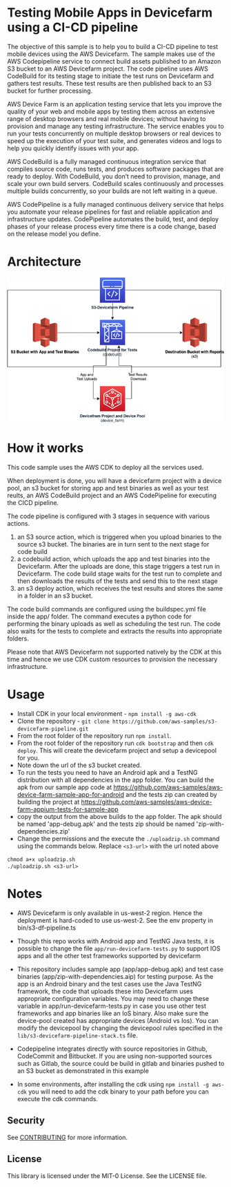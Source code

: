 # Testing Mobile Apps in Devicefarm using a CI-CD pipeline

The objective of this sample is to help you to build a CI-CD pipeline to test mobile devices using the AWS Devicefarm. The sample makes use of the AWS Codepipeline service to connect build assets published to an Amazon S3 bucket to an AWS Devicefarm project. The code pipeline uses AWS CodeBuild for its testing stage to initiate the test runs on Devicefarm and gathers test results. These test results are then published back to an S3 bucket for further processing.

AWS Device Farm is an application testing service that lets you improve the quality of your web and mobile apps by testing them across an extensive range of desktop browsers and real mobile devices; without having to provision and manage any testing infrastructure. The service enables you to run your tests concurrently on multiple desktop browsers or real devices to speed up the execution of your test suite, and generates videos and logs to help you quickly identify issues with your app.

AWS CodeBuild is a fully managed continuous integration service that compiles source code, runs tests, and produces software packages that are ready to deploy. With CodeBuild, you don’t need to provision, manage, and scale your own build servers. CodeBuild scales continuously and processes multiple builds concurrently, so your builds are not left waiting in a queue. 

AWS CodePipeline is a fully managed continuous delivery service that helps you automate your release pipelines for fast and reliable application and infrastructure updates. CodePipeline automates the build, test, and deploy phases of your release process every time there is a code change, based on the release model you define.

# Architecture

![S3 Devicefarm Pipeline](./devicefarm-cicd.png)

# How it works

This code sample uses the AWS CDK to deploy all the services used. 

When deployment is done, you will have a devicefarm project with a device pool, an s3 bucket for storing app and test binaries as well as your test reults, an AWS CodeBuild project and an AWS CodePipeline for executing the CICD pipeline. 

The code pipeline is configured with 3 stages in sequence with various actions.

1. an S3 source action, which is triggered when you upload binaries to the source s3 bucket. The binaries are in turn sent to the next stage for code build 
2. a codebuild action, which uploads the app and test binaries into the Devicefarm. After the uploads are done, this stage triggers a test run in Devicefarm. The code build stage waits for the test run to complete and then downloads the results of the tests and send this to the next stage
3. an s3 deploy action, which receives the test results and stores the same in a folder in an s3 bucket.

The code build commands are configured using the buildspec.yml file inside the app/ folder. The command executes a python code for performing the binary uploads as well as scheduling the test run. The code also waits for the tests to complete and extracts the results into appropriate folders.

Please note that AWS Devicefarm not supported natively by the CDK at this time and hence we use CDK custom resources to provision the necessary infrastructure.

# Usage

- Install CDK in your local environment - `npm install -g aws-cdk`
- Clone the repository - `git clone https://github.com/aws-samples/s3-devicefarm-pipeline.git`
- From the root folder of the repository run `npm install`.
- From the root folder of the repository run `cdk bootstrap` and then `cdk deploy`. This will create the devicefarm project and setup a devicepool for you. 
- Note down the url of the s3 bucket created. 
- To run the tests you need to have an Android apk and a TestNG distribution with all dependencies in the app folder. You can build the apk from our sample app code at  https://github.com/aws-samples/aws-device-farm-sample-app-for-android and the tests zip can created by building the project at https://github.com/aws-samples/aws-device-farm-appium-tests-for-sample-app
- copy the output from the above builds to the app folder. The apk should be named 'app-debug.apk' and the tests zip should be named 'zip-with-dependencies.zip'
- Change the permissions and the execute the `./uploadzip.sh` command using the commands below. Replace `<s3-url>` with the url noted above 
```
chmod a+x uploadzip.sh
./uploadzip.sh <s3-url>
``` 
 
# Notes

- AWS Devicefarm is only available in us-west-2 region. Hence the deployment is hard-coded to use us-west-2. See the env property in bin/s3-df-pipeline.ts

- Though this repo works with Android app and TestNG Java tests, it is possible to change the file `app/run-devicefarm-tests.py` to support IOS apps and all the other test frameworks supported by devicefarm

- This repository includes sample app (app/app-debug.apk) and test case binaries (app/zip-with-dependencies.aip) for testing purpose. As the app is an Android binary and the test cases use the Java TestNG framework, the code that uploads these into Devicefarm uses appropriate configuration variables. You may need to change these variable in app/run-devicefarm-tests.py in case you use other test frameworks and app binaries like an IoS binary. Also make sure the device-pool created has appropriate devices (Android vs Ios). You can modify the devicepool by changing the devicepool rules specified in the `lib/s3-devicefarm-pipeline-stack.ts` file.

- Codepipeline integrates directly with source repositories in Github, CodeCommit and Bitbucket. If you are using non-supported sources such as Gitlab, the source could be build in gitlab and binaries pushed to an S3 bucket as demonstrated in this example
- In some environments, after installing the cdk using `npm install -g aws-cdk` you will need to add the cdk binary to your path before you can execute the cdk commands.

## Security

See [CONTRIBUTING](CONTRIBUTING.md#security-issue-notifications) for more information.

## License

This library is licensed under the MIT-0 License. See the LICENSE file.

